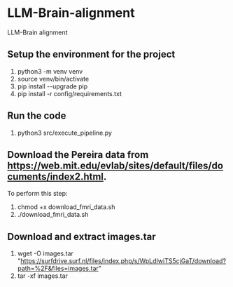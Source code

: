 # LLM-Brain-alignment
LLM-Brain alignment

## Setup the environment for the project
1. python3 -m venv venv
2. source venv/bin/activate
3. pip install --upgrade pip
2. pip install -r config/requirements.txt

## Run the code
1. python3 src/execute_pipeline.py

## Download the Pereira data from https://web.mit.edu/evlab/sites/default/files/documents/index2.html.
To perform this step:
1. chmod +x download_fmri_data.sh
2. ./download_fmri_data.sh

## Download and extract images.tar
1. wget -O images.tar "https://surfdrive.surf.nl/files/index.php/s/WpLdIwiTS5cjGaT/download?path=%2F&files=images.tar"
2. tar -xf images.tar




